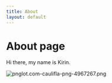 ```yaml
---
title: About
layout: default
---
```


# About page

Hi there, my name is Kirin.


![pnglot.com-caulifla-png-4967267.png](/uploads/pnglot.com-caulifla-png-4967267.png)

<audio class="audio" autoplay loop>
 <source volume="0.5" preload="auto" type="audio/mp3" src="https://dl.dropboxusercontent.com/s/nc9azbsvt62azm8/Copy%20of%20Nightcore_-_Time_Flies_-_Anime.mp3" >
</audio>
